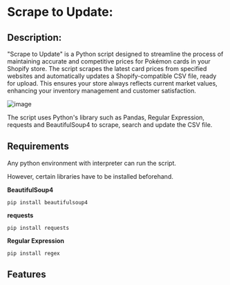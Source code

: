 # Scrape to Update:

## Description:
"Scrape to Update" is a Python script designed to streamline the process of maintaining accurate and competitive prices for Pokémon cards in your Shopify store. 
The script scrapes the latest card prices from specified websites and automatically updates a Shopify-compatible CSV file, ready for upload. 
This ensures your store always reflects current market values, enhancing your inventory management and customer satisfaction.

![image](https://github.com/pa0005in/sawadeekard_price/assets/142402904/48f93e33-c817-4d44-bbbb-33b65d7d7372)

The script uses Python's library such as Pandas, Regular Expression, requests and BeautifulSoup4 to scrape, search and update the CSV file.

## Requirements
Any python environment with interpreter can run the script.

However, certain libraries have to be installed beforehand.

__BeautifulSoup4__
```
pip install beautifulsoup4
```

__requests__
```
pip install requests
```

__Regular Expression__
```
pip install regex
```

## Features

